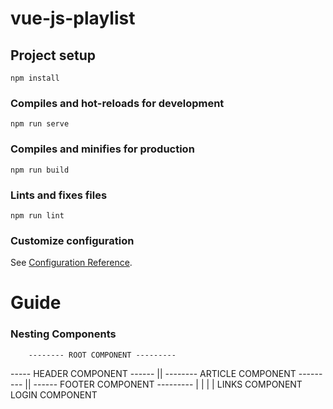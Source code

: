 # vue-js-playlist

## Project setup
```
npm install
```

### Compiles and hot-reloads for development
```
npm run serve
```

### Compiles and minifies for production
```
npm run build
```

### Lints and fixes files
```
npm run lint
```

### Customize configuration
See [Configuration Reference](https://cli.vuejs.org/config/).


# Guide
### Nesting Components
        -------- ROOT COMPONENT ---------
----- HEADER COMPONENT ------ || -------- ARTICLE COMPONENT --------- || ------ FOOTER COMPONENT ---------
        |           |
        |           |
LINKS COMPONENT     LOGIN COMPONENT 